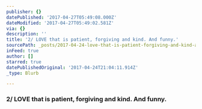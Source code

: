 ```yaml
---
publisher: {}
datePublished: '2017-04-27T05:49:08.000Z'
dateModified: '2017-04-27T05:49:02.581Z'
via: {}
description: ''
title: '2/ LOVE that is patient, forgiving and kind. And funny.'
sourcePath: _posts/2017-04-24-love-that-is-patient-forgiving-and-kind-and-funny.md
inFeed: true
author: []
starred: true
datePublishedOriginal: '2017-04-24T21:04:11.914Z'
_type: Blurb

---
```

### **2/ LOVE that is patient, forgiving and kind. And funny.**